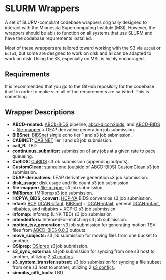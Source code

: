 # SLURM Wrappers
A set of SLURM-compliant codebase wrappers originally designed to interact with the Minnesota Supercomputing Institute (MSI). However, the wrappers should be able to function on all systems that use SLURM and have the codebase requirements installed. 

Most of these wrappers are tailored toward working with the S3 via `s3cmd` or `boto3`, but some are designed to work on disk and all can be adapted to work on disk. Using the S3, especially on MSI, is highly encouraged.

## Requirements
It is recommended that you go to the GitHub repository for the codebase itself in order to make sure all of the requirements are satisfied. This is something

## Wrapper Descriptions

- **ABCD-related:** [ABCD-BIDS](https://github.com/DCAN-Labs/abcd-hcp-pipeline) pipeline, [abcd-dicom2bids](https://github.com/DCAN-Labs/abcd-dicom2bids), and [ABCD-BIDS](https://github.com/DCAN-Labs/abcd-hcp-pipeline) + [file-mapper](https://github.com/DCAN-Labs/file-mapper) + DEAP derivative generation job submission.
- **BIBSnet:** [BIBSnet](https://github.com/DCAN-Labs/BIBSnet) single echo tier 1 and s3 job submission.
- **CABINET:** [CABINET](https://github.com/DCAN-Labs/CABINET) tier 1 and s3 job submission.
- **call_R:** TBD
- **continuous_submitter:** submission of any jobs at a given rate to pace queueing.
- **CuBIDS:** [CuBIDS](https://github.com/PennLINC/CuBIDS) s3 job submission (appending outputs).
- **CustomClean:** standalone (outside of ABCD-BIDS) [CustomClean](https://github.com/DCAN-Labs/CustomClean) s3 job submission.
- **DEAP-derivatives:** DEAP derivative generation s3 job submission.
- **disk_usage:** disk usage and file count s3 job submission.
- **file-mapper:** [file-mapper](https://github.com/DCAN-Labs/file-mapper) s3 job submission.
- **fMRIprep:** [fMRIprep](https://github.com/nipreps/fmriprep) s3 job submission.
- **HCPYA_BIDS_convert:** [HCP-YA](https://www.humanconnectome.org/study/hcp-young-adult/overview) BIDS conversion s3 job submission.
- **infant:** [BCP](https://fnih.org/our-programs/baby-connectome-project/) [DCAN-infant](https://github.com/DCAN-Labs/dcan-infant-pipeline), [BIBSnet](https://github.com/DCAN-Labs/BIBSnet) + [DCAN-infant](https://github.com/DCAN-Labs/dcan-infant-pipeline), general [DCAN-infant](https://github.com/DCAN-Labs/dcan-infant-pipeline), [nibabies](https://github.com/nipreps/nibabies), and [nibabies](https://github.com/nipreps/nibabies) + [XCP-D](https://github.com/PennLINC/xcp_d) s3 job submission.
- **infomap:** infomap (LINK TBD) s3 job submission.
- **intendedfors:** IntendedFor-matching s3 job submission.
- **motion_tsv_generation:** s3 job submission for generating motion TSV files from [ABCD-BIDS 0.0.3](https://github.com/DCAN-Labs/abcd-hcp-pipeline/releases/tag/v0.0.3) outputs.
- **move_subjects:** s3 job submission for moving files from one bucket to another.
- **QSIprep:** [QSIprep](https://github.com/PennLINC/qsiprep) s3 job submission.
- **s3_sync_external:** s3 job submission for syncing from one s3 host to another, utilizing 2 [s3 configs](https://dcan-labs-informational-guide.readthedocs.io/en/latest/s3/#setting-up-a-s3cfg).
- **s3_system_transfer_subset:** s3 job submission for syncing a file subset from one s3 host to another, utilizing 2 [s3 configs](https://dcan-labs-informational-guide.readthedocs.io/en/latest/s3/#setting-up-a-s3cfg).
- **simnibs_cifti_tools:** TBD